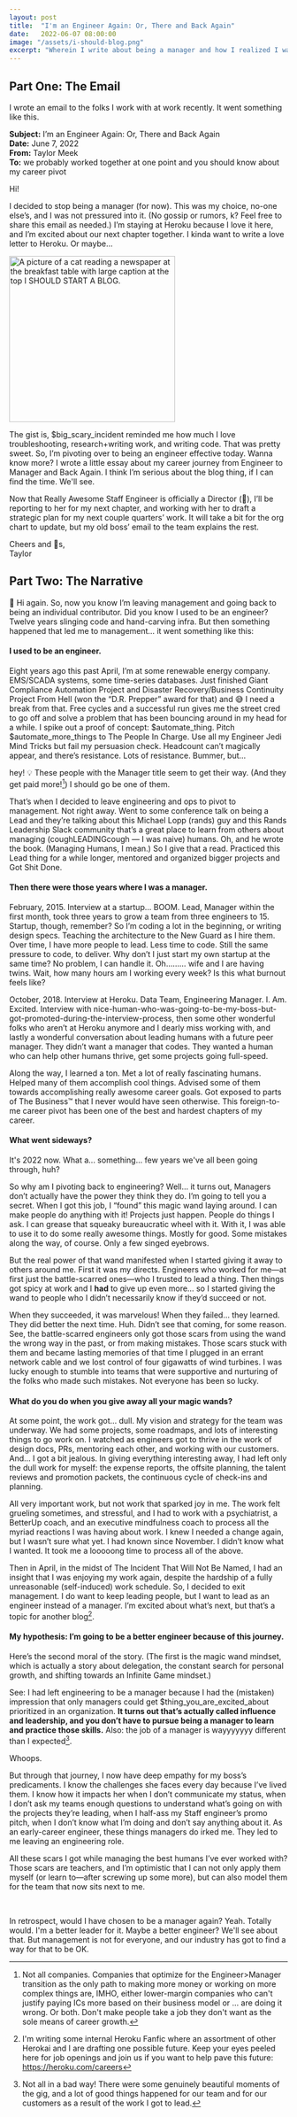 ```yaml
---
layout: post
title:  "I'm an Engineer Again: Or, There and Back Again"
date:   2022-06-07 08:00:00
image: "/assets/i-should-blog.png"
excerpt: "Wherein I write about being a manager and how I realized I want to go back to being an Engineer. For now."
---
```


## Part One: The Email
I wrote an email to the folks I work with at work recently. It went something like this.

**Subject:** I’m an Engineer Again: Or, There and Back Again  
**Date:** June 7, 2022  
**From:** Taylor Meek  
**To:** we probably worked together at one point and you should know about my career pivot

Hi!

I decided to stop being a manager (for now). This was my choice, no-one else’s, and I was not pressured into it. (No gossip or rumors, k? Feel free to share this email as needed.) I’m staying at Heroku because I love it here, and I’m excited about our next chapter together. I kinda want to write a love letter to Heroku. Or maybe…

<img src="../../../assets/i-should-blog.png" alt="A picture of a cat reading a newspaper at the breakfast table with large caption at the top I SHOULD START A BLOG." style="width: 300px;" />

The gist is, $big_scary_incident reminded me how much I love troubleshooting, research+writing work, and writing code. That was pretty sweet. So, I’m pivoting over to being an engineer effective today. Wanna know more? I wrote a little essay <here> about my career journey from Engineer to Manager and Back Again. I think I’m serious about the blog thing, if I can find the time. We'll see.

Now that Really Awesome Staff Engineer is officially a Director (🎉), I’ll be reporting to her for my next chapter, and working with her to draft a strategic plan for my next couple quarters’ work. It will take a bit for the org chart to update, but my old boss’ email to the team explains the rest.

Cheers and 💜s,  
Taylor


## Part Two: The Narrative
👋 Hi again. So, now you know I’m leaving management and going back to being an individual contributor. Did you know I used to be an engineer? Twelve years slinging code and hand-carving infra. But then something happened that led me to management… it went something like this:

#### I used to be an engineer.
Eight years ago this past April, I’m at some renewable energy company. EMS/SCADA systems, some time-series databases. Just finished Giant Compliance Automation Project and Disaster Recovery/Business Continuity Project From Hell (won the “D.R. Prepper” award for that) and 😅 I need a break from that. Free cycles and a successful run gives me the street cred to go off and solve a problem that has been bouncing around in my head for a while. I spike out a proof of concept: $automate_thing. Pitch $automate_more_things to The People In Charge. Use all my Engineer Jedi Mind Tricks but fail my persuasion check. Headcount can’t magically appear, and there’s resistance. Lots of resistance. Bummer, but…

hey! 💡 These people with the Manager title seem to get their way. (And they get paid more![^1]) I should go be one of them.

That’s when I decided to leave engineering and ops to pivot to management. Not right away. Went to some conference talk on being a Lead and they’re talking about this Michael Lopp (rands) guy and this Rands Leadership Slack community that’s a great place to learn from others about managing (coughLEADINGcough — I was naive) humans. Oh, and he wrote the book. (Managing Humans, I mean.) So I give that a read. Practiced this Lead thing for a while longer, mentored and organized bigger projects and Got Shit Done.


#### Then there were those years where I was a manager.

February, 2015. Interview at a startup… BOOM. Lead, Manager within the first month, took three years to grow a team from three engineers to 15. Startup, though, remember? So I’m coding a lot in the beginning, or writing design specs. Teaching the architecture to the New Guard as I hire them. Over time, I have more people to lead. Less time to code. Still the same pressure to code, to deliver. Why don’t I just start my own startup at the same time? No problem, I can handle it. Oh……… wife and I are having twins. Wait, how many hours am I working every week? Is this what burnout feels like?

October, 2018. Interview at Heroku. Data Team, Engineering Manager. I. Am. Excited. Interview with nice-human-who-was-going-to-be-my-boss-but-got-promoted-during-the-interview-process, then some other wonderful folks who aren’t at Heroku anymore and I dearly miss working with, and lastly a wonderful conversation about leading humans with a future peer manager. They didn’t want a manager that codes. They wanted a human who can help other humans thrive, get some projects going full-speed.

Along the way, I learned a ton. Met a lot of really fascinating humans. Helped many of them accomplish cool things. Advised some of them towards accomplishing really awesome career goals. Got exposed to parts of The Business™ that I never would have seen otherwise. This foreign-to-me career pivot has been one of the best and hardest chapters of my career.


#### What went sideways?

It's 2022 now. What a... something... few years we've all been going through, huh?

So why am I pivoting back to engineering? Well… it turns out, Managers don’t actually have the power they think they do. I’m going to tell you a secret. When I got this job, I “found” this magic wand laying around. I can make people do anything with it! Projects just happen. People do things I ask. I can grease that squeaky bureaucratic wheel with it. With it, I was able to use it to do some really awesome things. Mostly for good. Some mistakes along the way, of course. Only a few singed eyebrows.

But the real power of that wand manifested when I started giving it away to others around me. First it was my directs. Engineers who worked for me—at first just the battle-scarred ones—who I trusted to lead a thing. Then things got spicy at work and I **had** to give up even more… so I started giving the wand to people who I didn’t necessarily know if they’d succeed or not.

When they succeeded, it was marvelous! When they failed… they learned. They did better the next time. Huh. Didn’t see that coming, for some reason. See, the battle-scarred engineers only got those scars from using the wand the wrong way in the past, or from making mistakes. Those scars stuck with them and became lasting memories of that time I plugged in an errant network cable and we lost control of four gigawatts of wind turbines. I was lucky enough to stumble into teams that were supportive and nurturing of the folks who made such mistakes. Not everyone has been so lucky.


#### What do you do when you give away all your magic wands?

At some point, the work got… dull. My vision and strategy for the team was underway. We had some projects, some roadmaps, and lots of interesting things to go work on. I watched as engineers got to thrive in the work of design docs, PRs, mentoring each other, and working with our customers. And… I got a bit jealous. In giving everything interesting away, I had left only the dull work for myself: the expense reports, the offsite planning, the talent reviews and promotion packets, the continuous cycle of check-ins and planning.

All very important work, but not work that sparked joy in me. The work felt grueling sometimes, and stressful, and I had to work with a psychiatrist, a BetterUp coach, and an executive mindfulness coach to process all the myriad reactions I was having about work. I knew I needed a change again, but I wasn’t sure what yet. I had known since November. I didn’t know what I wanted. It took me a looooong time to process all of the above.

Then in April, in the midst of The Incident That Will Not Be Named, I had an insight that I was enjoying my work again, despite the hardship of a fully unreasonable (self-induced) work schedule. So, I decided to exit management. I do want to keep leading people, but I want to lead as an engineer instead of a manager. I’m excited about what’s next, but that’s a topic for another blog[^2].


#### My hypothesis: I’m going to be a better engineer because of this journey.

Here’s the second moral of the story. (The first is the magic wand mindset, which is actually a story about delegation, the constant search for personal growth, and shifting towards an Infinite Game mindset.)

See: I had left engineering to be a manager because I had the (mistaken) impression that only managers could get $thing_you_are_excited_about prioritized in an organization. **It turns out that’s actually called influence and leadership, and you don’t have to pursue being a manager to learn and practice those skills.** Also: the job of a manager is wayyyyyyy different than I expected[^3].

Whoops.

But through that journey, I now have deep empathy for my boss’s predicaments. I know the challenges she faces every day because I’ve lived them. I know how it impacts her when I don’t communicate my status, when I don’t ask my teams enough questions to understand what’s going on with the projects they’re leading, when I half-ass my Staff engineer’s promo pitch, when I don’t know what I’m doing and don’t say anything about it. As an early-career engineer, these things managers do irked me. They led to me leaving an engineering role.

All these scars I got while managing the best humans I’ve ever worked with? Those scars are teachers, and I’m optimistic that I can not only apply them myself (or learn to—after screwing up some more), but can also model them for the team that now sits next to me.  

<br />

In retrospect, would I have chosen to be a manager again? Yeah. Totally would. I'm a better leader for it. Maybe a better engineer? We'll see about that. But management is not for everyone, and our industry has got to find a way for that to be OK.  


[^1]: Not all companies. Companies that optimize for the Engineer>Manager transition as the only path to making more money or working on more complex things are, IMHO, either lower-margin companies who can't justify paying ICs more based on their business model or … are doing it wrong. Or both. Don't make people take a job they don't want as the sole means of career growth.
[^2]: I'm writing some internal Heroku Fanfic where an assortment of other Herokai and I are drafting one possible future. Keep your eyes peeled here for job openings and join us if you want to help pave this future: <https://heroku.com/careers>
[^3]: Not all in a bad way! There were some genuinely beautiful moments of the gig, and a lot of good things happened for our team and for our customers as a result of the work I got to lead.

